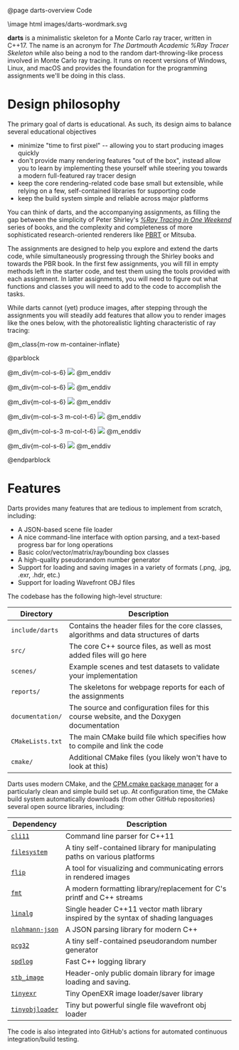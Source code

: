 
@page darts-overview Code

\image html images/darts-wordmark.svg

**darts** is a minimalistic skeleton for a Monte Carlo ray tracer, written in C++17. The name is an acronym for _The Dartmouth Academic %Ray Tracer Skeleton_ while also being a nod to the random dart-throwing-like process involved in Monte Carlo ray tracing. It runs on recent versions of Windows, Linux, and macOS and provides the foundation for the programming assignments we'll be doing in this class.

Design philosophy
=================

The primary goal of darts is educational. As such, its design aims to balance several educational objectives

* minimize "time to first pixel" -- allowing you to start producing images quickly
* don't provide many rendering features "out of the box", instead allow you to learn by implementing these yourself while steering you towards a modern full-featured ray tracer design
* keep the core rendering-related code base small but extensible, while relying on a few, self-contained libraries for supporting code
* keep the build system simple and reliable across major platforms

You can think of darts, and the accompanying assignments, as filling the gap between the simplicity of Peter Shirley's [_%Ray Tracing in One Weekend_](https://raytracing.github.io) series of books, and the complexity and completeness of more sophisticated research-oriented renderers like [PBRT](https://www.pbr-book.org) or Mitsuba.

The assignments are designed to help you explore and extend the darts code, while simultaneously progressing through the Shirley books and towards the PBR book. In the first few assignments, you will fill in empty methods left in the starter code, and test them using the tools provided with each assignment. In latter assignments, you will need to figure out what functions and classes you will need to add to the code to accomplish the tasks.

While darts cannot (yet) produce images, after stepping through the assignments you will steadily add features that allow you to render images like the ones below, with the photorealistic lighting characteristic of ray tracing:


<!-- | @image html images/jensen_box.png | @image html images/classroom.png | @image html images/nefertiti.png | @image html images/ajax-ao-ref.png |
|---------|----------|---------|----------|
|         |          |         |          | -->


@m_class{m-row m-container-inflate}

@parblock

@m_div{m-col-s-6}
<a href="classroom.png"><img src="classroom.png"/></a>
@m_enddiv

@m_div{m-col-s-6}
<a href="shoe.png"><img src="shoe.png"/></a>
@m_enddiv

@m_div{m-col-s-6}
<a href="ajax-ao-ref.png"><img src="ajax-ao-ref.png"/></a>
@m_enddiv

@m_div{m-col-s-3 m-col-t-6}
<a href="nefertiti.png"><img src="nefertiti.png"/></a>
@m_enddiv

@m_div{m-col-s-3 m-col-t-6}
<a href="loewenfeld.png"><img src="loewenfeld.png"/></a>
@m_enddiv

@m_div{m-col-s-6}
<a href="jensen_box.png"><img src="jensen_box.png"/></a>
@m_enddiv

@endparblock

Features
========

Darts provides many features that are tedious to implement from scratch, including:

*   A JSON-based scene file loader
*   A nice command-line interface with option parsing, and a text-based progress bar for long operations
*   Basic color/vector/matrix/ray/bounding box classes
*   A high-quality pseudorandom number generator
*   Support for loading and saving images in a variety of formats (.png, .jpg, .exr, .hdr, etc.)
*   Support for loading Wavefront OBJ files

The codebase has the following high-level structure:

Directory         | Description
------------------|------------
`include/darts`   | Contains the header files for the core classes, algorithms and data structures of darts
`src/`            | The core C++ source files, as well as most added files will go here
`scenes/`         | Example scenes and test datasets to validate your implementation
`reports/`        | The skeletons for webpage reports for each of the assignments
`documentation/`  | The source and configuration files for this course website, and the Doxygen documentation
`CMakeLists.txt`  | The main CMake build file which specifies how to compile and link the code
`cmake/`          | Additional CMake files (you likely won't have to look at this)


Darts uses modern CMake, and the [CPM.cmake package manager](https://github.com/cpm-cmake/CPM.cmake) for a particularly clean and simple build set up. At configuration time, the CMake build system automatically downloads (from other GitHub repositories) several open source libraries, including:

Dependency                                              | Description
--------------------------------------------------------|------------
[`cli11`](https://github.com/CLIUtils/CLI11)            | Command line parser for C++11
[`filesystem`](https://github.com/wjakob/filesystem)    | A tiny self-contained library for manipulating paths on various platforms
[`flip`](https://github.com/NVlabs/flip)                | A tool for visualizing and communicating errors in rendered images
[`fmt`](https://github.com/fmtlib/fmt)                  | A modern formatting library/replacement for C's printf and C++ streams
[`linalg`](https://github.com/sgorsten/linalg)          | Single header C++11 vector math library inspired by the syntax of shading languages
[`nlohmann-json`](https://github.com/nlohmann/json)	    | A JSON parsing library for modern C++
[`pcg32`](https://github.com/wjakob/pcg32)              | A tiny self-contained pseudorandom number generator
[`spdlog`](https://github.com/gabime/spdlog)            | Fast C++ logging library
[`stb_image`](https://github.com/nothings/stb)	        | Header-only public domain library for image loading and saving.
[`tinyexr`](https://github.com/syoyo/tinyexr)           | Tiny OpenEXR image loader/saver library
[`tinyobjloader`](https://github.com/tinyobjloader/tinyobjloader)      | Tiny but powerful single file wavefront obj loader
 

The code is also integrated into GitHub's actions for automated continuous integration/build testing.

